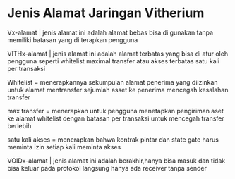 # Jenis Alamat Jaringan Vitherium 

Vx-alamat | jenis alamat ini adalah alamat bebas bisa di gunakan tanpa memiliki batasan yang di terapkan pengguna



VITHx-alamat | jenis alamat ini adalah alamat terbatas yang bisa di atur oleh pengguna seperti whitelist maximal transfer atau akses terbatas satu kali per transaksi 

Whitelist = menerapkannya sekumpulan alamat penerima yang diizinkan untuk alamat mentransfer sejumlah asset ke penerima mencegah kesalahan transfer

max transfer = menerapkan untuk pengguna menetapkan pengiriman aset ke alamat whitelist dengan batasan per transaksi untuk mencegah transfer berlebih

satu kali akses = menerapkan bahwa kontrak pintar dan state gate harus meminta izin setiap kali meminta akses


VOIDx-alamat | jenis alamat ini adalah berakhir,hanya bisa masuk dan tidak bisa keluar pada protokol langsung hanya ada receiver tanpa sender
